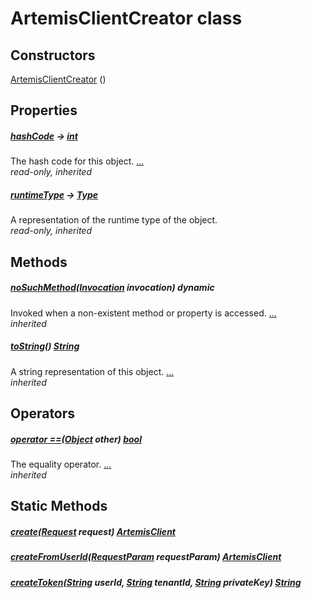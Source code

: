 


# ArtemisClientCreator class












## Constructors

[ArtemisClientCreator](../repository_artemis_client/ArtemisClientCreator/ArtemisClientCreator.md) ()

    


## Properties

##### [hashCode](https://api.flutter.dev/flutter/dart-core/Object/hashCode.html) &#8594; [int](https://api.flutter.dev/flutter/dart-core/int-class.html)



The hash code for this object. [...](https://api.flutter.dev/flutter/dart-core/Object/hashCode.html)  
_read-only, inherited_



##### [runtimeType](https://api.flutter.dev/flutter/dart-core/Object/runtimeType.html) &#8594; [Type](https://api.flutter.dev/flutter/dart-core/Type-class.html)



A representation of the runtime type of the object.   
_read-only, inherited_




## Methods

##### [noSuchMethod](https://api.flutter.dev/flutter/dart-core/Object/noSuchMethod.html)([Invocation](https://api.flutter.dev/flutter/dart-core/Invocation-class.html) invocation) dynamic



Invoked when a non-existent method or property is accessed. [...](https://api.flutter.dev/flutter/dart-core/Object/noSuchMethod.html)  
_inherited_



##### [toString](https://api.flutter.dev/flutter/dart-core/Object/toString.html)() [String](https://api.flutter.dev/flutter/dart-core/String-class.html)



A string representation of this object. [...](https://api.flutter.dev/flutter/dart-core/Object/toString.html)  
_inherited_




## Operators

##### [operator ==](https://api.flutter.dev/flutter/dart-core/Object/operator_equals.html)([Object](https://api.flutter.dev/flutter/dart-core/Object-class.html) other) [bool](https://api.flutter.dev/flutter/dart-core/bool-class.html)



The equality operator. [...](https://api.flutter.dev/flutter/dart-core/Object/operator_equals.html)  
_inherited_





## Static Methods

##### [create](../repository_artemis_client/ArtemisClientCreator/create.md)([Request](../request_request/Request-class.md) request) [ArtemisClient](https://pub.dev/documentation/artemis/6.18.4/client/ArtemisClient-class.html)



   




##### [createFromUserId](../repository_artemis_client/ArtemisClientCreator/createFromUserId.md)([RequestParam](../request_request/RequestParam-class.md) requestParam) [ArtemisClient](https://pub.dev/documentation/artemis/6.18.4/client/ArtemisClient-class.html)



   




##### [createToken](../repository_artemis_client/ArtemisClientCreator/createToken.md)([String](https://api.flutter.dev/flutter/dart-core/String-class.html) userId, [String](https://api.flutter.dev/flutter/dart-core/String-class.html) tenantId, [String](https://api.flutter.dev/flutter/dart-core/String-class.html) privateKey) [String](https://api.flutter.dev/flutter/dart-core/String-class.html)



   










